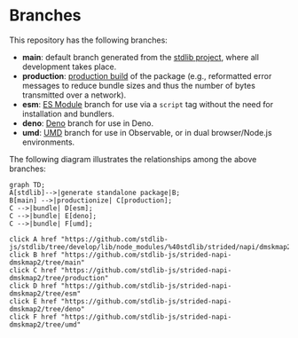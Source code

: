 <!--

@license Apache-2.0

Copyright (c) 2022 The Stdlib Authors.

Licensed under the Apache License, Version 2.0 (the "License");
you may not use this file except in compliance with the License.
You may obtain a copy of the License at

    http://www.apache.org/licenses/LICENSE-2.0

Unless required by applicable law or agreed to in writing, software
distributed under the License is distributed on an "AS IS" BASIS,
WITHOUT WARRANTIES OR CONDITIONS OF ANY KIND, either express or implied.
See the License for the specific language governing permissions and
limitations under the License.

-->

# Branches

This repository has the following branches:

-   **main**: default branch generated from the [stdlib project][stdlib-url], where all development takes place.
-   **production**: [production build][production-url] of the package (e.g., reformatted error messages to reduce bundle sizes and thus the number of bytes transmitted over a network).
-   **esm**: [ES Module][esm-url] branch for use via a `script` tag without the need for installation and bundlers.
-   **deno**: [Deno][deno-url] branch for use in Deno.
-   **umd**: [UMD][umd-url] branch for use in Observable, or in dual browser/Node.js environments.

The following diagram illustrates the relationships among the above branches:

```mermaid
graph TD;
A[stdlib]-->|generate standalone package|B;
B[main] -->|productionize| C[production];
C -->|bundle| D[esm];
C -->|bundle| E[deno];
C -->|bundle| F[umd];

click A href "https://github.com/stdlib-js/stdlib/tree/develop/lib/node_modules/%40stdlib/strided/napi/dmskmap2"
click B href "https://github.com/stdlib-js/strided-napi-dmskmap2/tree/main"
click C href "https://github.com/stdlib-js/strided-napi-dmskmap2/tree/production"
click D href "https://github.com/stdlib-js/strided-napi-dmskmap2/tree/esm"
click E href "https://github.com/stdlib-js/strided-napi-dmskmap2/tree/deno"
click F href "https://github.com/stdlib-js/strided-napi-dmskmap2/tree/umd"
```

[stdlib-url]: https://github.com/stdlib-js/stdlib/tree/develop/lib/node_modules/%40stdlib/strided/napi/dmskmap2
[production-url]: https://github.com/stdlib-js/strided-napi-dmskmap2/tree/production
[deno-url]: https://github.com/stdlib-js/strided-napi-dmskmap2/tree/deno
[umd-url]: https://github.com/stdlib-js/strided-napi-dmskmap2/tree/umd
[esm-url]: https://github.com/stdlib-js/strided-napi-dmskmap2/tree/esm